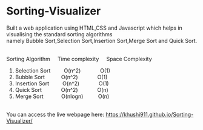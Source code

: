 # Sorting-Visualizer
Built a web application using HTML,CSS and Javascript which helps in visualising the standard sorting algorithms<br>
namely Bubble Sort,Selection Sort,Insertion Sort,Merge Sort and Quick Sort.<br><br>

Sorting Algorithm   &nbsp;&nbsp;&nbsp;   Time complexity  &nbsp;&nbsp;&nbsp;   Space Complexity  <br>
1. Selection Sort   &nbsp;&nbsp;&nbsp;&nbsp;&nbsp;&nbsp;&nbsp;     O(n^2)      &nbsp; &nbsp;&nbsp;&nbsp;&nbsp;&nbsp;&nbsp;&nbsp;&nbsp;&nbsp;        O(1)          <br>
2. Bubble Sort      &nbsp;&nbsp;&nbsp;&nbsp;&nbsp;&nbsp;&nbsp;&nbsp;&nbsp;       O(n^2)      &nbsp; &nbsp;&nbsp;&nbsp;&nbsp;&nbsp;&nbsp;&nbsp;&nbsp;&nbsp;        O(1)          <br>
3. Insertion Sort   &nbsp;&nbsp;&nbsp;&nbsp;&nbsp;&nbsp;&nbsp;       O(n^2)      &nbsp; &nbsp;&nbsp;&nbsp;&nbsp;&nbsp;&nbsp;&nbsp;&nbsp;&nbsp;        O(1)          <br>
4. Quick Sort      &nbsp;&nbsp;&nbsp;&nbsp;&nbsp;&nbsp; &nbsp;&nbsp;&nbsp;&nbsp;       O(n^2)      &nbsp; &nbsp;&nbsp;&nbsp;&nbsp;&nbsp;&nbsp;&nbsp;&nbsp;&nbsp;        O(n)          <br>
5. Merge Sort       &nbsp;&nbsp;&nbsp;&nbsp;&nbsp;&nbsp;&nbsp;&nbsp;&nbsp;&nbsp;      O(nlogn)     &nbsp;&nbsp;&nbsp;&nbsp;&nbsp;&nbsp;&nbsp;&nbsp;        O(n)          <br><br>


You can access the live webpage here:   https://khushi911.github.io/Sorting-Visualizer/
